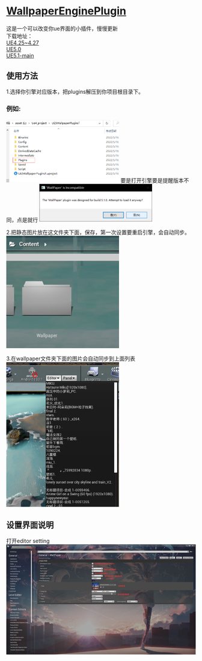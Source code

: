 
# [WallpaperEnginePlugin](https://https://github.com/natsupora/WallpaperEnginePlugin)

这是一个可以改变你ue界面的小插件，慢慢更新 \
下载地址：\
[UE4.25~4.27](https://github.com/Natsuneko3/WallpaperEnginePlugin/blob/main/UE4/Ue4.27Plugins.zip) \
[UE5.0](https://github.com/Natsuneko3/WallpaperEnginePlugin/blob/main/UE5/Ue5Plugins.zip) \
[UE5.1-main](https://github.com/Natsuneko3/WallpaperEnginePlugin/blob/main/UE5_1/Ue5.1Plugins.zip) 

## 使用方法

1.选择你引擎对应版本，把plugins解压到你项目根目录下。
### 例如: 
<img src="./assets/%E5%9B%BE%E7%89%871.png" width="300"> 
要是打开引擎要是提醒版本不同，点是就行 
<img src="./assets/%E5%9B%BE%E7%89%872.png" width="300"> 

2.把静态图片放在这文件夹下面，保存，第一次设置要重启引擎，会自动同步。 \
<img src="./assets/%E5%9B%BE%E7%89%873.png" width="300">

3.在wallpaper文件夹下面的图片会自动同步到上面列表 \
<img src="./assets/%E5%9B%BE%E7%89%874.png" width="300">

## 设置界面说明
打开editor setting \
<img src="./assets/%E5%9B%BE%E7%89%875.png" >
